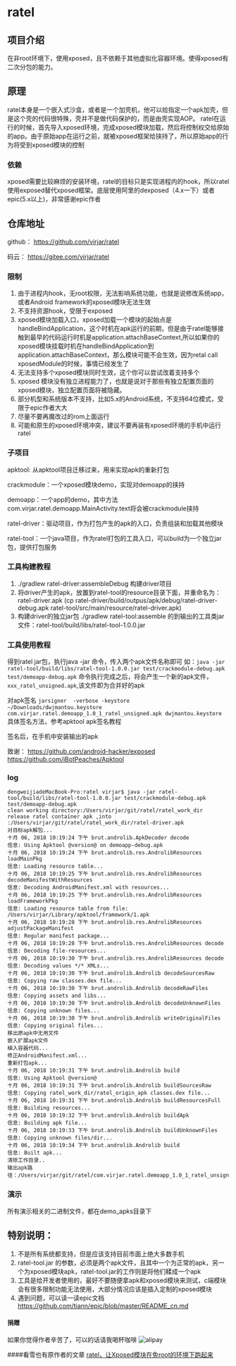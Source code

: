 # ratel

## 项目介绍
在非root环境下，使用xposed，且不依赖于其他虚拟化容器环境。使得xposed有二次分包的能力。

## 原理
ratel本身是一个嵌入式沙盒，或者是一个加壳机，他可以给指定一个apk加壳，但是这个壳的代码很特殊，壳并不是做代码保护的，而是由壳实现AOP。
ratel在运行的时候，首先导入xposed环境，完成xposed模块加载，然后将控制权交给原始的app。由于原始app在运行之前，就被xposed框架给挟持了，所以原始app的行为将受到xposed模块的控制

### 依赖
xposed需要比较麻烦的安装环境，ratel的目标只是实现进程内的hook，所以ratel使用exposed替代xposed框架。底层使用阿里的dexposed（4.x一下）或者epic(5.x以上)，非常感谢epic作者

## 仓库地址
github： https://github.com/virjar/ratel

码云： https://gitee.com/virjar/ratel

### 限制
1. 由于进程内hook，无root权限，无法影响系统功能，也就是说修改系统app，或者Android framework的xposed模块无法生效
2. 不支持资源hook，受限于exposed
3. xposed模块加载入口，xposed加载一个模块的起始点是handleBindApplication，这个时机在apk运行的前期，但是由于ratel能够接触到最早的代码运行时机是application.attachBaseContext,所以如果你的xposed模块挂载时机在handleBindApplication到application.attachBaseContext，那么模块可能不会生效，因为retal call xposedModule的时候，事情已经发生了
4. 无法支持多个xposed模块同时生效，这个你可以尝试改着支持多个
5. xposed 模块没有独立进程能力了，也就是说对于那些有独立配置页面的xposed模块，独立配置页面将被隐藏。
6. 部分机型和系统版本不支持，比如5.x的Android系统，不支持64位模式，受限于epic作者大大
7. 尽量不要再魔改过的rom上面运行
8. 可能和原生的xposed环境冲突，建议不要再装有xposed环境的手机中运行ratel

### 子项目
apktool: 从apktool项目迁移过来，用来实现apk的重新打包

crackmodule：一个xposed模块demo，实现对demoapp的挟持

demoapp：一个app的demo，其中方法com.virjar.ratel.demoapp.MainActivity.text将会被crackmodule挟持

ratel-driver：驱动项目，作为打包产生的apk的入口，负责组装和加载其他模块

ratel-tool：一个java项目，作为ratel打包的工具入口，可以build为一个独立jar包，提供打包服务

### 工具构建教程
1. ./gradlew ratel-driver:assembleDebug 构建driver项目
2. 将driver产生的apk，放置到ratel-tool的resource目录下面，并重命名为：ratel-driver.apk (cp ratel-driver/build/outpus/apk/debug/ratel-driver-debug.apk ratel-tool/src/main/resource/ratel-driver.apk)
3. 构建driver的独立jar包 ./gradlew ratel-tool:assemble 的到输出的工具类jar文件：ratel-tool/build/libs/ratel-tool-1.0.0.jar

### 工具使用教程
得到ratel jar包，执行java -jar 命令，传入两个apk文件名称即可
如：``java -jar ratel-tool/build/libs/ratel-tool-1.0.0.jar test/crackmodule-debug.apk test/demoapp-debug.apk``
命令执行完成之后，将会产生一个新的apk文件，``xxx_ratel_unsigned.apk``,该文件即为合并好的apk

对apk签名
``jarsigner  -verbose -keystore  ~/Downloads/dwjmantou.keystore com.virjar.ratel.demoapp_1.0_1_ratel_unsigned.apk dwjmantou.keystore``
具体签名方法，参考apktool apk签名教程

签名后，在手机中安装输出的apk


致谢：
https://github.com/android-hacker/exposed
https://github.com/iBotPeaches/Apktool


### log
```
dengweijiadeMacBook-Pro:ratel virjar$ java -jar ratel-tool/build/libs/ratel-tool-1.0.0.jar test/crackmodule-debug.apk test/demoapp-debug.apk
clean working directory:/Users/virjar/git/ratel/ratel_work_dir
release ratel container apk ,into :/Users/virjar/git/ratel/ratel_work_dir/ratel-driver.apk
对目标apk解包...
十月 06, 2018 10:19:24 下午 brut.androlib.ApkDecoder decode
信息: Using Apktool @version@ on demoapp-debug.apk
十月 06, 2018 10:19:24 下午 brut.androlib.res.AndrolibResources loadMainPkg
信息: Loading resource table...
十月 06, 2018 10:19:25 下午 brut.androlib.res.AndrolibResources decodeManifestWithResources
信息: Decoding AndroidManifest.xml with resources...
十月 06, 2018 10:19:25 下午 brut.androlib.res.AndrolibResources loadFrameworkPkg
信息: Loading resource table from file: /Users/virjar/Library/apktool/framework/1.apk
十月 06, 2018 10:19:28 下午 brut.androlib.res.AndrolibResources adjustPackageManifest
信息: Regular manifest package...
十月 06, 2018 10:19:28 下午 brut.androlib.res.AndrolibResources decode
信息: Decoding file-resources...
十月 06, 2018 10:19:30 下午 brut.androlib.res.AndrolibResources decode
信息: Decoding values */* XMLs...
十月 06, 2018 10:19:30 下午 brut.androlib.Androlib decodeSourcesRaw
信息: Copying raw classes.dex file...
十月 06, 2018 10:19:30 下午 brut.androlib.Androlib decodeRawFiles
信息: Copying assets and libs...
十月 06, 2018 10:19:30 下午 brut.androlib.Androlib decodeUnknownFiles
信息: Copying unknown files...
十月 06, 2018 10:19:30 下午 brut.androlib.Androlib writeOriginalFiles
信息: Copying original files...
移出原apk中无用文件
嵌入扩展apk文件
植入容器代码...
修正AndroidManifest.xml...
重新打包apk...
十月 06, 2018 10:19:31 下午 brut.androlib.Androlib build
信息: Using Apktool @version@
十月 06, 2018 10:19:31 下午 brut.androlib.Androlib buildSourcesRaw
信息: Copying ratel_work_dir/ratel_origin_apk classes.dex file...
十月 06, 2018 10:19:31 下午 brut.androlib.Androlib buildResourcesFull
信息: Building resources...
十月 06, 2018 10:19:32 下午 brut.androlib.Androlib buildApk
信息: Building apk file...
十月 06, 2018 10:19:33 下午 brut.androlib.Androlib buildUnknownFiles
信息: Copying unknown files/dir...
十月 06, 2018 10:19:34 下午 brut.androlib.Androlib build
信息: Built apk...
清除工作目录..
输出apk路径：/Users/virjar/git/ratel/com.virjar.ratel.demoapp_1.0_1_ratel_unsigned.apk
```

### 演示
所有演示相关的二进制文件，都在demo_apks目录下

## 特别说明：
1. 不是所有系统都支持，但是应该支持目前市面上绝大多数手机
2. ratel-tool.jar 的参数，必须是两个apk文件，且其中一个为正常的apk，另一个为xposed模块apk，ratel-tool.jar的工作则是将他们糅成一个apk
3. 工具是给开发者使用的，最好不要随便拿apk和xposed模块来测试，c端模块会有很多限制功能无法使用，大部分情况应该是插入定制的xposed模块
4. 遇到问题，可以读一读epic文档 https://github.com/tiann/epic/blob/master/README_cn.md


#### 捐赠
如果你觉得作者辛苦了，可以的话请我喝杯咖啡
![alipay](img/reward.jpg)

####看雪也有原作者的文章
[ratel，让Xposed模块在免root的环境下跑起来](https://mp.weixin.qq.com/s/Ei0U-Os8SVeqmSLlzDij_A)

